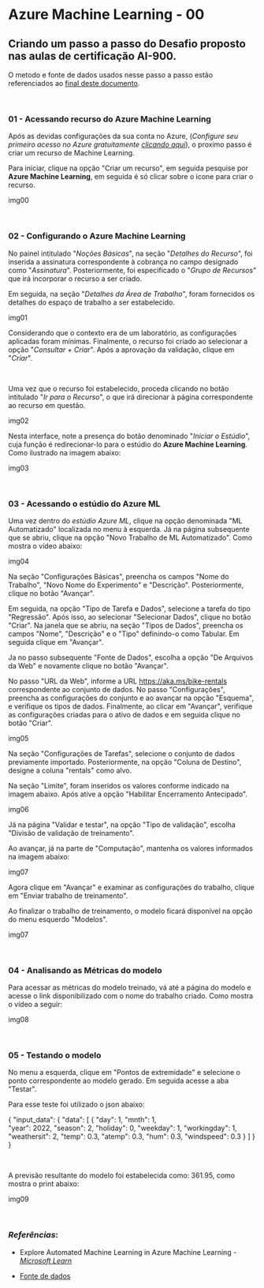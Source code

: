 # Azure Machine Learning - 00
## Criando um passo a passo do Desafio proposto nas aulas de certificação AI-900.

O metodo e fonte de dados usados nesse passo a passo estão referenciados ao [final deste documento]("final").

<br>

### 01 - Acessando recurso do Azure Machine Learning

Após as devidas configurações da sua conta no Azure, (*Configure seu primeiro acesso no Azure gratuitamente [clicando aqui](https://azure.microsoft.com/pt-br/free/)*), o proximo passo é criar um recurso de Machine Learning.

Para iniciar, clique na opção "Criar um recurso", em seguida pesquise por **Azure Machine Learning**, em seguida é só clicar sobre o icone para criar o recurso.

img00

<br>

### 02 - Configurando o Azure Machine Learning

No painel intitulado "*Noções Básicas*", na seção "*Detalhes do Recurso*", foi inserida a assinatura correspondente à cobrança no campo designado como "*Assinatura*". Posteriormente, foi especificado o "*Grupo de Recursos*" que irá incorporar o recurso a ser criado.

Em seguida, na seção "*Detalhes da Área de Trabalho*", foram fornecidos os detalhes do espaço de trabalho a ser estabelecido. 

img01

Considerando que o contexto era de um laboratório, as configurações aplicadas foram mínimas. Finalmente, o recurso foi criado ao selecionar a opção "*Consultar + Criar*". Após a aprovação da validação, clique em "*Criar*".

<br>

Uma vez que o recurso foi estabelecido, proceda clicando no botão intitulado "*Ir para o Recurso*", o que irá direcionar à página correspondente ao recurso em questão.

img02

Nesta interface, note a presença do botão denominado "*Iniciar o Estúdio*", cuja função é redirecionar-lo para o estúdio do **Azure Machine Learning**. Como ilustrado na imagem abaixo:

img03

<br>

### 03 - Acessando o estúdio do Azure ML

Uma vez dentro do *estúdio Azure ML*, clique na opção denominada "ML Automatizado" localizada no menu à esquerda. Já na página subsequente que se abriu, clique na opção "Novo Trabalho de ML Automatizado". Como mostra o vídeo abaixo:

img04

Na seção "Configurações Básicas", preencha os campos "Nome do Trabalho", "Novo Nome do Experimento" e "Descrição". Posteriormente, clique no botão "Avançar".

Em seguida, na opção "Tipo de Tarefa e Dados", selecione a tarefa do tipo "Regressão". Após isso, ao selecionar "Selecionar Dados", clique no botão "Criar". Na janela que se abriu, na seção "Tipos de Dados", preencha os campos "Nome", "Descrição" e o "Tipo" definindo-o como Tabular. Em seguida clique em "Avançar".

Ja no passo subsequente "Fonte de Dados", escolha a opção "De Arquivos da Web" e novamente clique no botão "Avançar".

No passo "URL da Web", informe a URL https://aka.ms/bike-rentals correspondente ao conjunto de dados. No passo "Configurações", preencha as configurações do conjunto e ao avançar na opção "Esquema", e verifique os tipos de dados. Finalmente, ao clicar em "Avançar", verifique as configurações criadas para o ativo de dados e em seguida clique no botão "Criar".

img05

Na seção "Configurações de Tarefas", selecione o conjunto de dados previamente importado. Posteriormente, na opção "Coluna de Destino", designe a coluna "rentals" como alvo.

Na seção "Limite", foram inseridos os valores conforme indicado na imagem abaixo. Após ative a opção "Habilitar Encerramento Antecipado".

img06

Já na página "Validar e testar", na opção "Tipo de validação", escolha "Divisão de validação de treinamento".

Ao avançar, já na parte de "Computação", mantenha os valores informados na imagem abaixo:

img07

Agora clique em "Avançar" e examinar as configurações do trabalho, clique em "Enviar trabalho de treinamento".

Ao finalizar o trabalho de treinamento, o modelo ficará disponível na opção do menu esquerdo "Modelos".

img07

<br>

### 04 - Analisando as Métricas do modelo

Para acessar as métricas do modelo treinado, vá até a página do modelo e acesse o link disponibilizado com o nome do trabalho criado. Como mostra o vídeo a seguir:

img08

<br>

### 05 - Testando o modelo

No menu a esquerda, clique em "Pontos de extremidade" e selecione o ponto correspondente ao modelo gerado. Em seguida acesse a aba "Testar".

Para esse teste foi utilizado o json abaixo:

{
  "input_data": {
    "data": [
       {
         "day": 1,
         "mnth": 1,   
         "year": 2022,
         "season": 2,
         "holiday": 0,
         "weekday": 1,
         "workingday": 1,
         "weathersit": 2, 
         "temp": 0.3, 
         "atemp": 0.3,
         "hum": 0.3,
         "windspeed": 0.3 
       }
     ]
  }
}

<br>

A previsão resultante do modelo foi estabelecida como: 361.95, como mostra o print abaixo:

img09

<br>

<a id="final"></a>

### *Referências*:

- Explore Automated Machine Learning in Azure Machine Learning - [*Microsoft Learn*](https://microsoftlearning.github.io/mslearn-ai-fundamentals/Instructions/Labs/01-machine-learning.html)

- [Fonte de dados](https://raw.githubusercontent.com/MicrosoftLearning/mslearn-ai-fundamentals/main/data/ml/daily-bike-share.csv)
